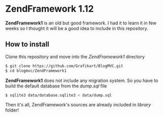 ZendFramework 1.12
==================

**ZendFramework1** is an old but good framework. I had it to learn it in few weeks so I thought it will be a good idea to include in this repository.


How to install
--------------

Clone this repository and move into the *ZendFramework1* directory

```bash
$ git clone https://github.com/Grafikart/BlogMVC.git
$ cd blogmvc/ZendFramework1
```

**ZendFramework1** does not include any migration system. So you have to build the default database from the *dump.sql* file

```bash
$ sqlite3 data/database.sqlite3 < data/dump.sql
```

Then it's all, ZendFramework's sources are already included in *library* folder!